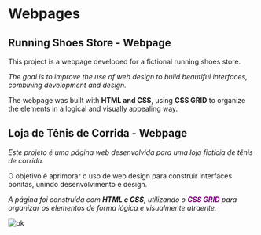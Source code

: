 # Webpages
## Running Shoes Store - Webpage

This project is a webpage developed for a fictional running shoes store.

*The goal is to improve the use of web design to build beautiful interfaces, combining development and design.*

The webpage was built with **HTML and CSS**, using **CSS GRID** to organize the elements in a logical and visually appealing way.


## Loja de Tênis de Corrida - Webpage

*Este projeto é uma página web desenvolvida para uma loja fictícia de tênis de corrida.* 

O objetivo é aprimorar o uso de web design para construir interfaces bonitas, unindo desenvolvimento e design. 

*A página foi construída com **HTML e CSS**, utilizando o  **<span style="color:purple">CSS GRID</span>**
 para organizar os elementos de forma lógica e visualmente atraente.*

 
![ok](https://user-images.githubusercontent.com/112190511/235310462-f415ac4a-aa80-4b46-918f-da6dc290d9eb.jpg)
